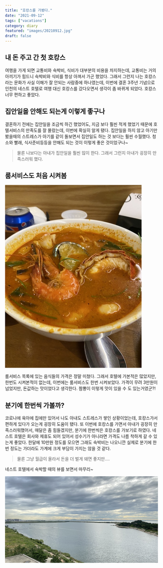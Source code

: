 ```yaml
---
title: "호캉스를 가봤다."
date: "2021-09-12"
tags: ["vacations"]
category: diary
featured: "images/20210912.jpg"
draft: false
---
```


## 내 돈 주고 간 첫 호캉스

여행을 가게 되면 교통비와 숙박비, 식비가 대부분의 비용을 차지하는데, 교통비는 거의 아끼기가 힘드니 숙박비와 식비를 항상 아껴서 가곤 했었다. 그래서 그런지 나는 호캉스라는 문화가 사실 이해가 잘 안되는 사람중에 하나였는데, 이번에 결혼 3주년 기념으로 인천의 네스트 호텔로 여행 대신 호캉스를 갔다오면서 생각이 좀 바뀌게 되었다. 호캉스 너무 편하고 좋았다.

## 집안일을 안해도 되는게 이렇게 좋구나

결혼하기 전에는 집안일을 조금씩 하긴 했었어도, 지금 보다 훨씬 적게 했었기 때문에 호텔서비스의 만족도를 잘 몰랐는데, 이번에 확실히 알게 됐다. 집안일을 하지 않고 아기만 봤을때의 스트레스가 아기를 같이 돌보면서 집안일도 하는 것 보다는 훨씬 수월했다. 청소와 빨래, 식사준비등등을 안해도 되는 것이 이렇게 좋은 것이었구나~

> 물론 나보다는 아내가 집안일을 훨씬 많이 한다. 그래서 그런지 아내가 굉장히 만족스러워 했다.


## 룸서비스도 처음 시켜봄

![images/202109122.jpg](../../post/2021/images/202109122.jpg)

룸서비스 목록에 있는 음식들의 가격은 정말 미쳤다. 그래서 호텔에 가본적은 많았지만, 한번도 시켜본적이 없는데, 이번에는 룸서비스도 한번 시켜보았다. 가격이 무려 3만원이 넘었지만, 돈값하는 맛이었다고 생각한다. 짬뽕이 이렇게 맛이 있을 수 도 있는거였군?!


## 분기에 한번씩 가볼까?

코로나에 육아에 집에만 있어서 나도 아내도 스트레스가 쌓인 상황이었는데, 호캉스가서 편하게 있다가 오는게 굉장히 도움이 됐다.  또 이번에 호캉스를 가면서 아내가 굉장히 만족스러워했어서, 매달은 좀 힘들겠지만, 분기에 한번씩은 호캉스를 가보기로 하였다. 네스트 호텔은 회사와 제휴도 되어 있어서 성수기가 아니라면 가격도 나름 착하게 갈 수 있는게 좋았다. 한달에 10만원 정도를 모으면 그래도 숙박비는 나오니깐 실제로 분기에 한번 정도는 가더라도 가계에 크게 부담이 가지는 않을 것 같다.

> 물론 그냥 월급이 올라서 돈을 더 벌게 돼면 좋지만....


네스트 호텔에서 숙박할 때의 뷰를 보면서 마무리~


![images/202109123.jpg](../../post/2021/images/202109123.jpg)
